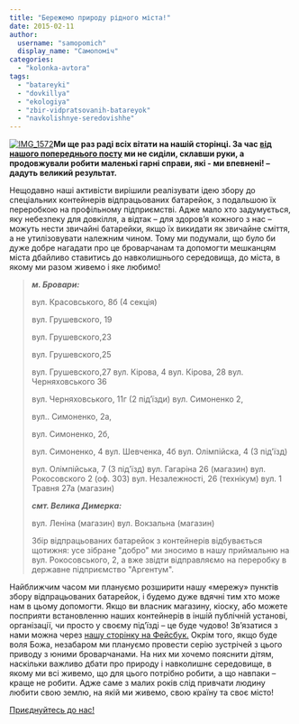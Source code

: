 ```yaml
---
title: "Бережемо природу рідного міста!"
date: 2015-02-11
author: 
  username: "samopomich"
  display_name: "Самопоміч"
categories: 
  - "kolonka-avtora"
tags: 
  - "batareyki"
  - "dovkillya"
  - "ekologiya"
  - "zbir-vidpratsovanih-batareyok"
  - "navkolishnye-seredovishhe"
---
```


[![IMG_1572](https://mpz.brovary.org/wp-content/uploads/2015/02/IMG_1572.jpg)](https://mpz.brovary.org/wp-content/uploads/2015/02/IMG_1572.jpg)**Ми ще раз раді всіх вітати на нашій сторінці. За час [від нашого попереднього посту](https://mpz.brovary.org/beremo-i-robimo-nashe-misto-krashhim-priyednuytes/) ми не сиділи, склавши руки, а продовжували робити маленькі гарні справи, які - ми впевнені! – дадуть великий результат.**

Нещодавно наші активісти вирішили реалізувати ідею збору до спеціальних контейнерів відпрацьованих батарейок, з подальшою їх переробкою на профільному підприємстві. Адже мало хто задумується, яку небезпеку для довкілля, а відтак – для здоров’я кожного з нас – можуть нести звичайні батарейки, якщо їх викидати як звичайне сміття, а не утилізовувати належним чином. Тому ми подумали, що було би дуже добре нагадати про це броварчанам та допомогти мешканцям міста дбайливо ставитись до навколишнього середовища, до міста, в якому ми разом живемо і яке любимо!

> _**м. Бровари:**_
> 
> вул. Красовського, 8б (4 секція)
> 
> вул. Грушевского, 19
> 
> вул. Грушевского,23
> 
> вул. Грушевского,25
> 
> вул. Грушевского,27 вул. Кірова, 4 вул. Кірова, 28 вул. Черняховського 36
> 
> вул. Черняховського, 11г (2 під’їзди) вул. Симоненко 2,
> 
> вул.. Симоненко, 2а,
> 
> вул. Симоненко, 2б,
> 
> вул. Симоненко, 4 вул. Шевченка, 4б вул. Олімпійска, 4 (3 під'їзд)
> 
> вул. Олімпійська, 7 (3 під'їзд) вул. Гагаріна 26 (магазин) вул. Рокосовского 2 (оф. 303) вул. Незалежності, 26 (технікум) вул. 1 Травня 27а (магазин)
> 
> **_смт. Велика Димерка:_**
> 
> вул. Леніна (магазин) вул. Вокзальна (магазин)
> 
> Збір відпрацьованих батарейок з контейнерів відбувається щотижня: усе зібране "добро" ми зносимо в нашу приймальню на вул. Рокосовського, 2, а вже звідти відправляємо на переробку в державне підприємство "Аргентум".

Найближчим часом ми плануємо розширити нашу «мережу» пунктів збору відпрацьованих батарейок, і будемо дуже вдячні тим хто може нам в цьому допомогти. Якщо ви власник магазину, кіоску, або можете посприяти встановленню наших контейнерів в іншій публічній установі, організації, чи просто у своєму під’їзді – це буде чудово! Зв’язатися з нами можна через [нашу сторінку на Фейсбук.](https://www.facebook.com/samopomich.brovary) Окрім того, якщо буде воля Божа, незабаром ми плануємо провести серію зустрічей з цього приводу з юними броварчанами. На них ми хочемо пояснити дітям, наскільки важливо дбати про природу і навколишнє середовище, в якому ми всі живемо, що для цього потрібно робити, а що навпаки – краще не робити. Адже саме з малих років слід привчати людину любити свою землю, на якій ми живемо, свою країну та своє місто!

[Приєднуйтесь до нас!](https://www.facebook.com/samopomich.brovary)
